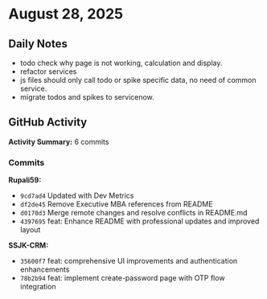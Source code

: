 # August 28, 2025

## Daily Notes

- todo check why page is not working, calculation and display.
- refactor services
- js files should only call todo or spike specific data, no need of common service.
- migrate todos and spikes to servicenow.


## GitHub Activity

**Activity Summary:** 6 commits

### Commits


**Rupali59:**
- `9cd7ad4` Updated with Dev Metrics
- `df2de45` Remove Executive MBA references from README
- `d0170d3` Merge remote changes and resolve conflicts in README.md
- `4397695` feat: Enhance README with professional updates and improved layout

**SSJK-CRM:**
- `35600f7` feat: comprehensive UI improvements and authentication enhancements
- `78b2b94` feat: implement create-password page with OTP flow integration
